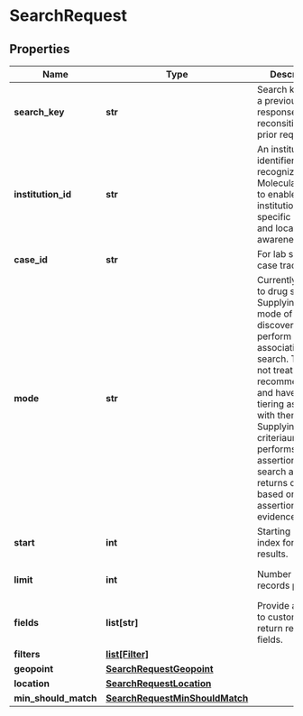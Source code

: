 # SearchRequest

## Properties
Name | Type | Description | Notes
------------ | ------------- | ------------- | -------------
**search_key** | **str** | Search key from a previous response to reconsititute a prior request. | [optional] 
**institution_id** | **str** | An institution identifier recognized by MolecularMatch to enable institution specific results and location awareness. | [optional] 
**case_id** | **str** | For lab specific case tracking. | [optional] 
**mode** | **str** | Currently applies to drug search.  Supplying the mode of discovery will perform an associative search. These are not treatment recommendations and have no tiering associated with them. Supplying criteriaunmet performs an assertion guided search and returns drugs based on assertion evidence. | [optional] [default to 'discovery']
**start** | **int** | Starting record index for paging results. | [optional] 
**limit** | **int** | Number of records per page. | [optional] [default to 20]
**fields** | **list[str]** | Provide a field list to customize the return records fields. | [optional] 
**filters** | [**list[Filter]**](Filter.md) |  | [optional] 
**geopoint** | [**SearchRequestGeopoint**](SearchRequestGeopoint.md) |  | [optional] 
**location** | [**SearchRequestLocation**](SearchRequestLocation.md) |  | [optional] 
**min_should_match** | [**SearchRequestMinShouldMatch**](SearchRequestMinShouldMatch.md) |  | [optional] 



